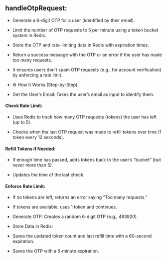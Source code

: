 ## handleOtpRequest:
- Generate a 6-digit OTP for a user (identified by their email).

- Limit the number of OTP requests to 5 per minute using a token bucket system in Redis.

- Store the OTP and rate-limiting data in Redis with expiration times.

- Return a success message with the OTP or an error if the user has made too many requests.

- It ensures users don’t spam OTP requests (e.g., for account verification) by enforcing a rate limit.

- ⚙️ How It Works (Step-by-Step)
- Get the User’s Email: Takes the user’s email as input to identify them.

#### Check Rate Limit:
- Uses Redis to track how many OTP requests (tokens) the user has left (up to 5).

- Checks when the last OTP request was made to refill tokens over time (1 token every 12 seconds).

#### Refill Tokens if Needed:
- If enough time has passed, adds tokens back to the user’s “bucket” (but never more than 5).

- Updates the time of the last check.

#### Enforce Rate Limit:
- If no tokens are left, returns an error saying “Too many requests.”

- If tokens are available, uses 1 token and continues.

- Generate OTP: Creates a random 6-digit OTP (e.g., 483920).

- Store Data in Redis:

- Saves the updated token count and last refill time with a 60-second expiration.

- Saves the OTP with a 5-minute expiration.


